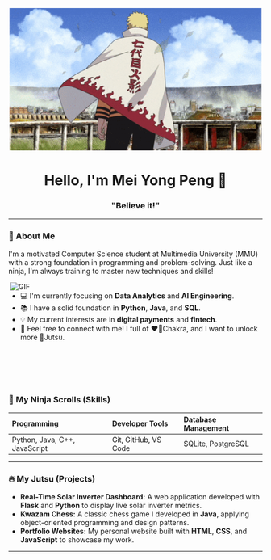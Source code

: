 <p align="center">
  <img src="Image/naruto_image.gif" alt="Naruto Uzumaki" width="500"/>
</p>

<h1 align="center">Hello, I'm Mei Yong Peng 👋</h1>

<h3 align="center">"Believe it!"</h3>

---

### 🍥 About Me

I'm a motivated Computer Science student at Multimedia University (MMU) with a strong foundation in programming and problem-solving. Just like a ninja, I'm always training to master new techniques and skills!

<img hight="400" width="500" alt="GIF" align="right" src="https://github.com/Xx-Ashutosh-xX/Xx-Ashutosh-xX/blob/master/assets/1936.gif">

* 💻 I'm currently focusing on **Data Analytics** and **AI Engineering**.
* 📚 I have a solid foundation in **Python**, **Java**, and **SQL**.
* 💡 My current interests are in **digital payments** and **fintech**.
* 💬 Feel free to connect with me! I full of ❤️‍🔥Chakra, and I want to unlock more 🥷Jutsu.

</br>
</br>
</br>
</br>


### 📜 My Ninja Scrolls (Skills)

| Programming | Developer Tools | Database Management |
| :--- | :--- | :--- |
| Python, Java, C++, JavaScript | Git, GitHub, VS Code | SQLite, PostgreSQL |

---

### 🔥 My Jutsu (Projects)

* **Real-Time Solar Inverter Dashboard:** A web application developed with **Flask** and **Python** to display live solar inverter metrics.
* **Kwazam Chess:** A classic chess game I developed in **Java**, applying object-oriented programming and design patterns.
* **Portfolio Websites:** My personal website built with **HTML**, **CSS**, and **JavaScript** to showcase my work.

---
